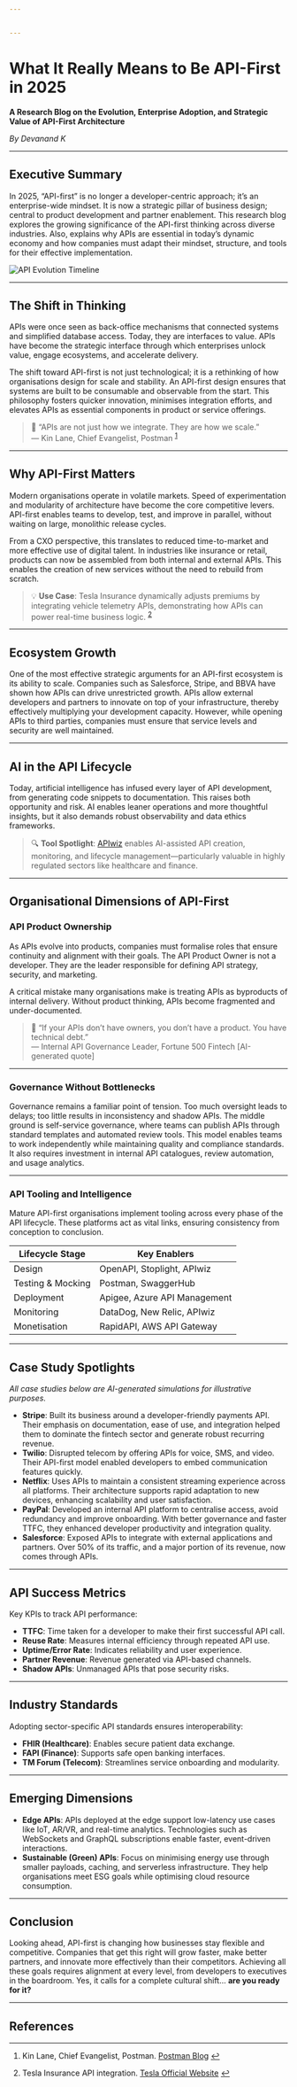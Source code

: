 ```yaml
---


---
```


<h1 id="what-it-really-means-to-be-api-first-in-2025">What It Really Means to Be API-First in 2025</h1>
<p><strong>A Research Blog on the Evolution, Enterprise Adoption, and Strategic Value of API-First Architecture</strong></p>
<p><em>By Devanand K</em></p>
<hr>
<h2 id="executive-summary">Executive Summary</h2>
<p>In 2025, “API-first” is no longer a developer-centric approach; it’s an enterprise-wide mindset. It is now a strategic pillar of business design; central to product development and partner enablement. This research blog explores the growing significance of the API-first thinking across diverse industries. Also, explains why APIs are essential in today’s dynamic economy and how companies must adapt their mindset, structure, and tools for their effective implementation.</p>
<p><img src="https://raw.githubusercontent.com/Devanandk20012000/Test_Images/a517344468a05626fc053fc02816d712431dc1c4/20250725_0842_API%20Evolution%20Timeline_simple_compose_01k0zrze7desga61a0vnz4q2x4.png" alt="API Evolution Timeline"></p>
<hr>
<h2 id="the-shift-in-thinking">The Shift in Thinking</h2>
<p>APIs were once seen as back-office mechanisms that connected systems and simplified database access. Today, they are interfaces to value. APIs have become the strategic interface through which enterprises unlock value, engage ecosystems, and accelerate delivery.</p>
<p>The shift toward API-first is not just technological; it is a rethinking of how organisations design for scale and stability. An API-first design ensures that systems are built to be consumable and observable from the start. This philosophy fosters quicker innovation, minimises integration efforts, and elevates APIs as essential components in product or service offerings.</p>
<blockquote>
<p>📌 “APIs are not just how we integrate. They are how we scale.”<br>
— Kin Lane, Chief Evangelist, Postman <sup class="footnote-ref"><a href="#fn1" id="fnref1">1</a></sup></p>
</blockquote>
<hr>
<h2 id="why-api-first-matters">Why API-First Matters</h2>
<p>Modern organisations operate in volatile markets. Speed of experimentation and modularity of architecture have become the core competitive levers. API-first enables teams to develop, test, and improve in parallel, without waiting on large, monolithic release cycles.</p>
<p>From a CXO perspective, this translates to reduced time-to-market and more effective use of digital talent. In industries like insurance or retail, products can now be assembled from both internal and external APIs. This enables the creation of new services without the need to rebuild from scratch.</p>
<blockquote>
<p>💡 <strong>Use Case</strong>: Tesla Insurance dynamically adjusts premiums by integrating vehicle telemetry APIs, demonstrating how APIs can power real-time business logic. <sup class="footnote-ref"><a href="#fn2" id="fnref2">2</a></sup></p>
</blockquote>
<hr>
<h2 id="ecosystem-growth">Ecosystem Growth</h2>
<p>One of the most effective strategic arguments for an API-first ecosystem is its ability to scale. Companies such as Salesforce, Stripe, and BBVA have shown how APIs can drive unrestricted growth. APIs allow external developers and partners to innovate on top of your infrastructure, thereby effectively multiplying your development capacity. However, while opening APIs to third parties, companies must ensure that service levels and security are well maintained.</p>
<hr>
<h2 id="ai-in-the-api-lifecycle">AI in the API Lifecycle</h2>
<p>Today, artificial intelligence has infused every layer of API development, from generating code snippets to documentation. This raises both opportunity and risk. AI enables leaner operations and more thoughtful insights, but it also demands robust observability and data ethics frameworks.</p>
<blockquote>
<p>🔍 <strong>Tool Spotlight</strong>: <a href="https://apiwiz.io/">APIwiz</a> enables AI-assisted API creation, monitoring, and lifecycle management—particularly valuable in highly regulated sectors like healthcare and finance.</p>
</blockquote>
<hr>
<h2 id="organisational-dimensions-of-api-first">Organisational Dimensions of API-First</h2>
<h3 id="api-product-ownership">API Product Ownership</h3>
<p>As APIs evolve into products, companies must formalise roles that ensure continuity and alignment with their goals. The API Product Owner is not a developer. They are the leader responsible for defining API strategy, security, and marketing.</p>
<p>A critical mistake many organisations make is treating APIs as byproducts of internal delivery. Without product thinking, APIs become fragmented and under-documented.</p>
<blockquote>
<p>📌 “If your APIs don’t have owners, you don’t have a product. You have technical debt.”<br>
— Internal API Governance Leader, Fortune 500 Fintech [AI-generated quote]</p>
</blockquote>
<hr>
<h3 id="governance-without-bottlenecks">Governance Without Bottlenecks</h3>
<p>Governance remains a familiar point of tension. Too much oversight leads to delays; too little results in inconsistency and shadow APIs. The middle ground is self-service governance, where teams can publish APIs through standard templates and automated review tools. This model enables teams to work independently while maintaining quality and compliance standards. It also requires investment in internal API catalogues, review automation, and usage analytics.</p>
<hr>
<h3 id="api-tooling-and-intelligence">API Tooling and Intelligence</h3>
<p>Mature API-first organisations implement tooling across every phase of the API lifecycle. These platforms act as vital links, ensuring consistency from conception to conclusion.</p>

<table>
<thead>
<tr>
<th><strong>Lifecycle Stage</strong></th>
<th><strong>Key Enablers</strong></th>
</tr>
</thead>
<tbody>
<tr>
<td>Design</td>
<td>OpenAPI, Stoplight, APIwiz</td>
</tr>
<tr>
<td>Testing &amp; Mocking</td>
<td>Postman, SwaggerHub</td>
</tr>
<tr>
<td>Deployment</td>
<td>Apigee, Azure API Management</td>
</tr>
<tr>
<td>Monitoring</td>
<td>DataDog, New Relic, APIwiz</td>
</tr>
<tr>
<td>Monetisation</td>
<td>RapidAPI, AWS API Gateway</td>
</tr>
</tbody>
</table><hr>
<h2 id="case-study-spotlights">Case Study Spotlights</h2>
<p><em>All case studies below are AI-generated simulations for illustrative purposes.</em></p>
<ul>
<li><strong>Stripe</strong>: Built its business around a developer-friendly payments API. Their emphasis on documentation, ease of use, and integration helped them to dominate the fintech sector and generate robust recurring revenue.</li>
<li><strong>Twilio</strong>: Disrupted telecom by offering APIs for voice, SMS, and video. Their API-first model enabled developers to embed communication features quickly.</li>
<li><strong>Netflix</strong>: Uses APIs to maintain a consistent streaming experience across all platforms. Their architecture supports rapid adaptation to new devices, enhancing scalability and user satisfaction.</li>
<li><strong>PayPal</strong>: Developed an internal API platform to centralise access, avoid redundancy and improve onboarding. With better governance and faster TTFC, they enhanced developer productivity and integration quality.</li>
<li><strong>Salesforce</strong>: Exposed APIs to integrate with external applications and partners. Over 50% of its traffic, and a major portion of its revenue, now comes through APIs.</li>
</ul>
<hr>
<h2 id="api-success-metrics">API Success Metrics</h2>
<p>Key KPIs to track API performance:</p>
<ul>
<li><strong>TTFC</strong>: Time taken for a developer to make their first successful API call.</li>
<li><strong>Reuse Rate</strong>: Measures internal efficiency through repeated API use.</li>
<li><strong>Uptime/Error Rate</strong>: Indicates reliability and user experience.</li>
<li><strong>Partner Revenue</strong>: Revenue generated via API-based channels.</li>
<li><strong>Shadow APIs</strong>: Unmanaged APIs that pose security risks.</li>
</ul>
<hr>
<h2 id="industry-standards">Industry Standards</h2>
<p>Adopting sector-specific API standards ensures interoperability:</p>
<ul>
<li><strong>FHIR (Healthcare)</strong>: Enables secure patient data exchange.</li>
<li><strong>FAPI (Finance)</strong>: Supports safe open banking interfaces.</li>
<li><strong>TM Forum (Telecom)</strong>: Streamlines service onboarding and modularity.</li>
</ul>
<hr>
<h2 id="emerging-dimensions">Emerging Dimensions</h2>
<ul>
<li><strong>Edge APIs</strong>: APIs deployed at the edge support low-latency use cases like IoT, AR/VR, and real-time analytics. Technologies such as WebSockets and GraphQL subscriptions enable faster, event-driven interactions.</li>
<li><strong>Sustainable (Green) APIs</strong>: Focus on minimising energy use through smaller payloads, caching, and serverless infrastructure. They help organisations meet ESG goals while optimising cloud resource consumption.</li>
</ul>
<hr>
<h2 id="conclusion">Conclusion</h2>
<p>Looking ahead, API-first is changing how businesses stay flexible and competitive. Companies that get this right will grow faster, make better partners, and innovate more effectively than their competitors. Achieving all these goals requires alignment at every level, from developers to executives in the boardroom. Yes, it calls for a complete cultural shift… <strong>are you ready for it?</strong></p>
<hr>
<h2 id="references">References</h2>
<hr class="footnotes-sep">
<section class="footnotes">
<ol class="footnotes-list">
<li id="fn1" class="footnote-item"><p>Kin Lane, Chief Evangelist, Postman. <a href="https://blog.postman.com/">Postman Blog</a> <a href="#fnref1" class="footnote-backref">↩︎</a></p>
</li>
<li id="fn2" class="footnote-item"><p>Tesla Insurance API integration. <a href="https://www.tesla.com/support/insurance">Tesla Official Website</a> <a href="#fnref2" class="footnote-backref">↩︎</a></p>
</li>
</ol>
</section>

